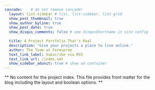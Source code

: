 ```yaml
---
cascade:    # do not remove cascade!
  layout: list-sidebar # list, list-sidebar, list-grid
  show_post_thumbnail: true
  show_author_byline: true
  show_post_date: true
  show_disqus_comments: false # see disqusShortname in site config
  
  title: A Project Portfolio That's Real
  description: "Give your projects a place to live online."
  author: The Team at Formspree
  text_link_label: Subscribe via RSS
  text_link_url: /index.xml
  show_sidebar_adunit: true # show ad container
---
```


** No content for the project index. This file provides front matter for the blog including the layout and boolean options. **
